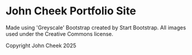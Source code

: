 # John Cheek Portfolio Site

Made using 'Greyscale' Bootstrap created by Start Bootstrap. All images used under the Creative Commons license.

Copyright John Cheek 2025
